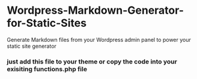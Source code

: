 Wordpress-Markdown-Generator-for-Static-Sites
=============================================

Generate Markdown files from your Wordpress admin panel to power your static site generator

### just add this file to your theme or copy the code into your exisiting functions.php file
